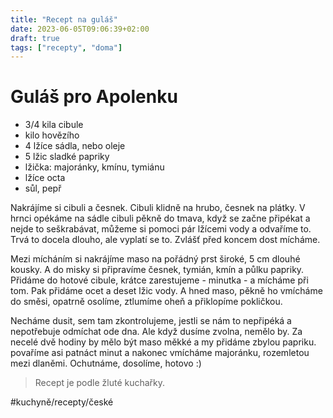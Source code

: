 ```yaml
---
title: "Recept na guláš"
date: 2023-06-05T09:06:39+02:00
draft: true
tags: ["recepty", "doma"]
---
```


# Guláš pro Apolenku
- 3/4 kila cibule
- kilo hovězího
- 4 lžíce sádla, nebo oleje
- 5 lžic sladké papriky
- lžička: majoránky, kmínu, tymiánu
- lžíce octa
- sůl, pepř

Nakrájíme si cibuli a česnek. Cibuli klidně na hrubo, česnek na plátky.
V hrnci opékáme na sádle cibuli pěkně do tmava, když se začne připékat a nejde to seškrabávat, můžeme si pomoci pár lžícemi vody a odvaříme to. Trvá to docela dlouho, ale vyplatí se to. Zvlášť před koncem dost mícháme.
 
Mezi mícháním si nakrájíme maso na pořádný prst široké, 5 cm dlouhé kousky. A do misky si připravíme česnek, tymián, kmín a půlku papriky. Přidáme do hotové cibule, krátce zarestujeme - minutka - a mícháme při tom. Pak přidáme ocet a deset lžic vody. A hned maso, pěkně ho vmícháme do směsi, opatrně osolíme, ztlumíme oheň a přiklopíme pokličkou. 

Necháme dusit, sem tam zkontrolujeme, jestli se nám to nepřipéká a nepotřebuje odmíchat ode dna. Ale když dusíme zvolna, nemělo by. Za necelé dvě hodiny by mělo být maso měkké a my přidáme zbylou papriku. povaříme asi patnáct minut a nakonec vmícháme majoránku, rozemletou mezi dlaněmi. Ochutnáme, dosolíme, hotovo :) 

> Recept je podle žluté kuchařky.

#kuchyně/recepty/české
